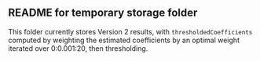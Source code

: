 ## README for temporary storage folder

This folder currently stores Version 2 results, with `thresholdedCoefficients` computed by weighting the estimated coefficients by an optimal weight iterated over 0:0.001:20, then thresholding.